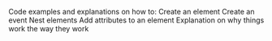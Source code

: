 Code examples and explanations on how to:
    Create an element
    Create an event
    Nest elements
    Add attributes to an element
Explanation on why things work the way they work
